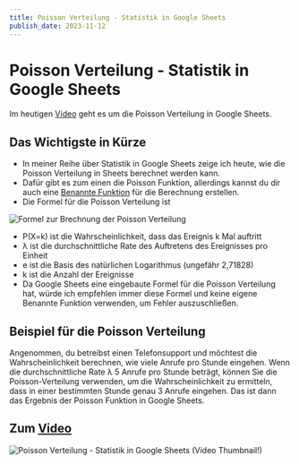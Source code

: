 ```yaml
---
title: Poisson Verteilung - Statistik in Google Sheets
publish_date: 2023-11-12
---
```


# Poisson Verteilung - Statistik in Google Sheets

Im heutigen [Video](https://youtu.be/zuLYngJibEU) geht es um die Poisson Verteilung in Google Sheets. 

## Das Wichtigste in Kürze

- In meiner Reihe über Statistik in Google Sheets zeige ich heute, wie die Poisson Verteilung in Sheets berechnet werden kann.
- Dafür gibt es zum einen die Poisson Funktion, allerdings kannst du dir auch eine [Benannte Funktion](https://youtu.be/L2LVHTGzizU) für die Berechnung erstellen.
- Die Formel für die Poisson Verteilung ist

![Formel zur Brechnung der Poisson Verteilung](../../images/formeln/513_formel.jpg "Formel zur Brechnung der Poisson Verteilung")

- P(X=k) ist die Wahrscheinlichkeit, dass das Ereignis k Mal auftritt
- λ ist die durchschnittliche Rate des Auftretens des Ereignisses pro Einheit
- e ist die Basis des natürlichen Logarithmus (ungefähr 2,71828)
- k ist die Anzahl der Ereignisse
- Da Google Sheets eine eingebaute Formel für die Poisson Verteilung hat, würde ich empfehlen immer diese Formel und keine eigene Benannte Funktion verwenden, um Fehler auszuschließen.

## Beispiel für die Poisson Verteilung

Angenommen, du betreibst einen Telefonsupport und möchtest die Wahrscheinlichkeit berechnen, wie viele Anrufe pro Stunde eingehen. Wenn die durchschnittliche Rate λ 5 Anrufe pro Stunde beträgt, können Sie die Poisson-Verteilung verwenden, um die Wahrscheinlichkeit zu ermitteln, dass in einer bestimmten Stunde genau 3 Anrufe eingehen. Das ist dann das Ergebnis der Poisson Funktion in Google Sheets.

## Zum [Video](https://youtu.be/zuLYngJibEU)

![Poisson Verteilung - Statistik in Google Sheets (Video Thumbnail!)](../../thumbnails/Fertig513.jpg "Poisson Verteilung - Statistik in Google Sheets (Video Thumbnail!)")